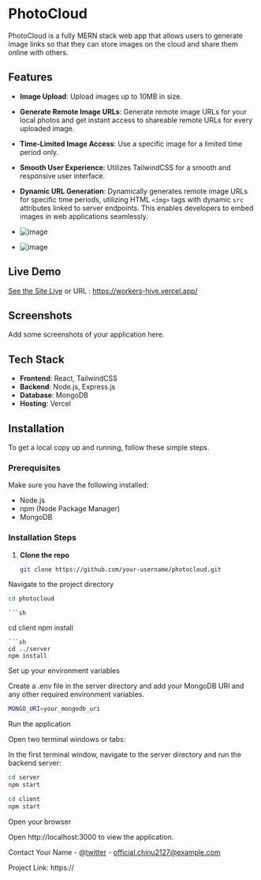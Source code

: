 # PhotoCloud

PhotoCloud is a fully MERN stack web app that allows users to generate image links so that they can store images on the cloud and share them online with others.

## Features

- **Image Upload**: Upload images up to 10MB in size.
- **Generate Remote Image URLs**: Generate remote image URLs for your local photos and get instant access to shareable remote URLs for every uploaded image.
- **Time-Limited Image Access**: Use a specific image for a limited time period only.
- **Smooth User Experience**: Utilizes TailwindCSS for a smooth and responsive user interface.
- **Dynamic URL Generation**: Dynamically generates remote image URLs for specific time periods, utilizing HTML `<img>` tags with dynamic `src` attributes linked to server endpoints. This enables developers to embed images in web applications seamlessly.

- ![image](https://github.com/chinmaya-kumar-behera/photoCloud/assets/101429530/635d27ec-2a7d-4300-9f77-9989e13c4840)
- ![image](https://github.com/chinmaya-kumar-behera/photoCloud/assets/101429530/d2819d0a-55ab-4131-b822-e4fe6cf4bfd3)




## Live Demo

[See the Site Live](https://photocloud.vercel.app/) or URL  : https://workers-hive.vercel.app/

## Screenshots

Add some screenshots of your application here.

## Tech Stack

- **Frontend**: React, TailwindCSS
- **Backend**: Node.js, Express.js
- **Database**: MongoDB
- **Hosting**: Vercel

## Installation

To get a local copy up and running, follow these simple steps.

### Prerequisites

Make sure you have the following installed:

- Node.js
- npm (Node Package Manager)
- MongoDB

### Installation Steps

1. **Clone the repo**

   ```sh
   git clone https://github.com/your-username/photocloud.git
   ```


Navigate to the project directory

   ```sh
   cd photocloud
   ```

    ```sh
   cd client
   npm install
   ```
   ```sh
   cd ../server
   npm install
   ```

Set up your environment variables

Create a .env file in the server directory and add your MongoDB URI and any other required environment variables.

```sh
MONGO_URI=your_mongodb_uri
```


Run the application

Open two terminal windows or tabs:

In the first terminal window, navigate to the server directory and run the backend server:
```sh
cd server
npm start
```

```sh
cd client
npm start
```

Open your browser

Open http://localhost:3000 to view the application.

Contact
Your Name - @[twitter](https://twitter.com/chinmayakumar27) - official.chinu2127@example.com

Project Link: https://
